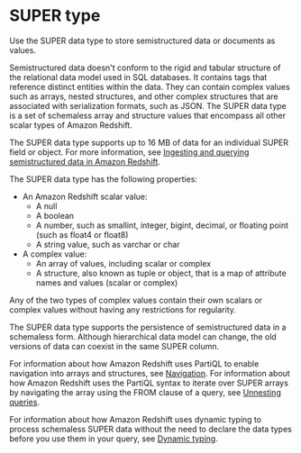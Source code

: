 # SUPER type<a name="r_SUPER_type"></a>

Use the SUPER data type to store semistructured data or documents as values\. 

Semistructured data doesn't conform to the rigid and tabular structure of the relational data model used in SQL databases\. It contains tags that reference distinct entities within the data\. They can contain complex values such as arrays, nested structures, and other complex structures that are associated with serialization formats, such as JSON\. The SUPER data type is a set of schemaless array and structure values that encompass all other scalar types of Amazon Redshift\.

The SUPER data type supports up to 16 MB of data for an individual SUPER field or object\. For more information, see [Ingesting and querying semistructured data in Amazon Redshift](super-overview.md)\.

The SUPER data type has the following properties:
+ An Amazon Redshift scalar value:
  + A null
  + A boolean
  + A number, such as smallint, integer, bigint, decimal, or floating point \(such as float4 or float8\)
  + A string value, such as varchar or char
+ A complex value:
  + An array of values, including scalar or complex
  + A structure, also known as tuple or object, that is a map of attribute names and values \(scalar or complex\)

Any of the two types of complex values contain their own scalars or complex values without having any restrictions for regularity\.

The SUPER data type supports the persistence of semistructured data in a schemaless form\. Although hierarchical data model can change, the old versions of data can coexist in the same SUPER column\. 

For information about how Amazon Redshift uses PartiQL to enable navigation into arrays and structures, see [Navigation](query-super.md#navigation)\. For information about how Amazon Redshift uses the PartiQL syntax to iterate over SUPER arrays by navigating the array using the FROM clause of a query, see [Unnesting queries](query-super.md#unnest)\.

For information about how Amazon Redshift uses dynamic typing to process schemaless SUPER data without the need to declare the data types before you use them in your query, see [Dynamic typing](query-super.md#dynamic-typing-lax-processing)\.